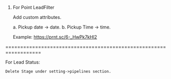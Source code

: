 1. For Point LeadFilter

    Add custom attributes.

    a. Pickup date -> date.
    b. Pickup Time -> time.

    Example: https://prnt.sc/6-_HwPk7kHl2 


==================================================================

For Lead Status:

    Delete Stage under setting->pipelines section.